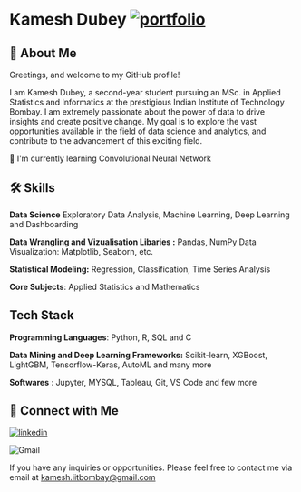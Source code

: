 # Kamesh Dubey                                                                          [![portfolio](https://img.shields.io/badge/Resume-000?style=for-the-badge&logo=ko-fi&logoColor=white)](https://drive.google.com/file/d/1OFExsKARg2z_nDt7z45jtgP-WBwFnbJY/view?pli=1)

## 🚀 About Me 
Greetings, and welcome to my GitHub profile!

I am Kamesh Dubey, a second-year student pursuing an MSc. in Applied Statistics and Informatics at the prestigious Indian Institute of Technology Bombay. I am extremely passionate about the power of data to drive insights and create positive change. My goal is to explore the vast opportunities available in the field of data science and analytics, and contribute to the advancement of this exciting field. 

🧠 I'm currently learning Convolutional Neural Network




## 🛠 Skills
**Data Science** Exploratory Data Analysis, Machine Learning, Deep Learning and Dashboarding

**Data Wrangling and Vizualisation Libaries :** Pandas, NumPy
Data Visualization: Matplotlib, Seaborn, etc.

**Statistical Modeling:** Regression, Classification, Time Series Analysis

**Core Subjects**: Applied Statistics and Mathematics

## Tech Stack

**Programming Languages**: Python, R, SQL and C

**Data Mining and Deep Learning Frameworks:** Scikit-learn, XGBoost, LightGBM, Tensorflow-Keras, AutoML and many more

**Softwares** : Jupyter, MYSQL, Tableau, Git, VS Code and few more
## 🔗 Connect with Me
[![linkedin](https://img.shields.io/badge/linkedin-0A66C2?style=for-the-badge&logo=linkedin&logoColor=white)](https://www.linkedin.com/in/ikameshdubey/)

![Gmail](https://img.shields.io/badge/Gmail-D14836?style=for-the-badge&logo=gmail&logoColor=white)

If you have any inquiries or opportunities. Please feel free to contact me via email at kamesh.iitbombay@gmail.com 








